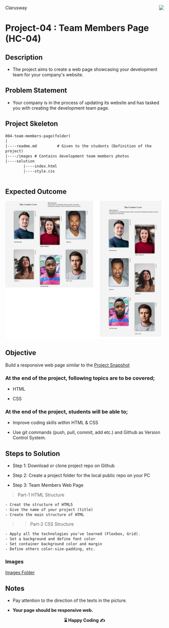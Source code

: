 <p>Clarusway<img align="right"
  src="https://secure.meetupstatic.com/photos/event/3/1/b/9/600_488352729.jpeg"  width="15px"></p>

# Project-04 : Team Members Page (HC-04)

## Description
- The project aims to create a web page showcasing your development team for your company's website.

## Problem Statement

- Your company is in the process of updating its website and has tasked you with creating the development team page.

## Project Skeleton 

```
004-team-members-page(folder)
|
|----readme.md         # Given to the students (Definition of the project)
|----/images # Contains development team members photos         
|----solution
        |----index.html  
        |----style.css   
        
```

## Expected Outcome

![Project Snapshot](./teammembers.png)

## Objective

Build a responsive web page similar to the [Project Snapshot](./teammembers.png) 

### At the end of the project, following topics are to be covered;

- HTML 

- CSS


### At the end of the project, students will be able to;

- Improve coding skills within HTML & CSS

- Use git commands (push, pull, commit, add etc.) and Github as Version Control System.

## Steps to Solution
  
- Step 1: Download or clone project repo on Github 

- Step 2: Create a project folder for the local public repo on your PC

- Step 3: Team Members Web Page

>Part-1 HTML Structure

	- Creat the structure of HTML5
	- Give the name of your project (title)
	- Create the main structure of HTML

>>Part-2 CSS Structure

    - Apply all the technologies you've learned (Flexbox, Grid).
	- Set a background and define font color
	- Set container background color and margin
	- Define others color-size-padding, etc.

### Images
[Images Folder](./images/)


## Notes

- Pay attention to the direction of the texts in the picture.

- **Your page should be responsive web.**

<p align='center'> <strong>⌛ Happy Coding  ✍ </strong></p>

